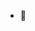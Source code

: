 - 👋 

<!---
Maczeny/Maczeny is a ✨ special ✨ repository because its `README.md` (this file) appears on your GitHub profile.
You can click the Preview link to take a look at your changes.
--->
